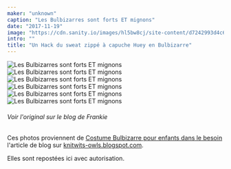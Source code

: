 ```yaml
---
maker: "unknown"
caption: "Les Bulbizarres sont forts ET mignons"
date: "2017-11-19"
image: "https://cdn.sanity.io/images/hl5bw8cj/site-content/d7242993d4c611f4a5d48ba63b1b9a3139a1c6cd-2000x1333.jpg"
intro: ""
title: "Un Hack du sweat zippé à capuche Huey en Bulbizarre"
---
```


![Les Bulbizarres sont forts ET mignons](https://posts.freesewing.org/uploads/bulbasaur_huey_1_4f299d4b87.jpg "Les Bulbizarres sont forts ET mignons") ![Les Bulbizarres sont forts ET mignons](https://posts.freesewing.org/uploads/bulbasaur_huey_2_6587c21b85.jpg "Les Bulbizarres sont forts ET mignons") ![Les Bulbizarres sont forts ET mignons](https://posts.freesewing.org/uploads/bulbasaur_huey_3_b1f5057533.jpg "Les Bulbizarres sont forts ET mignons") ![Les Bulbizarres sont forts ET mignons](https://posts.freesewing.org/uploads/bulbasaur_huey_4_f46df0bf35.jpg "Les Bulbizarres sont forts ET mignons") ![Les Bulbizarres sont forts ET mignons](https://posts.freesewing.org/uploads/bulbasaur_huey_5_e95c003b27.jpg "Les Bulbizarres sont forts ET mignons") ![Les Bulbizarres sont forts ET mignons](https://posts.freesewing.org/uploads/bulbasaur_huey_6_e82a85e020.jpg)

<Note>

###### Voir l'original sur le blog de Frankie
Ces photos proviennent de [Costume Bulbizarre pour enfants dans le besoin](http://knitwits-owls.blogspot.be/2017/11/bulbasaur-costume-for-children-in-need.html) 
l'article de blog sur [knitwits-owls.blogspot.com](http://knitwits-owls.blogspot.be).

Elles sont repostées ici avec autorisation.

</Note>
